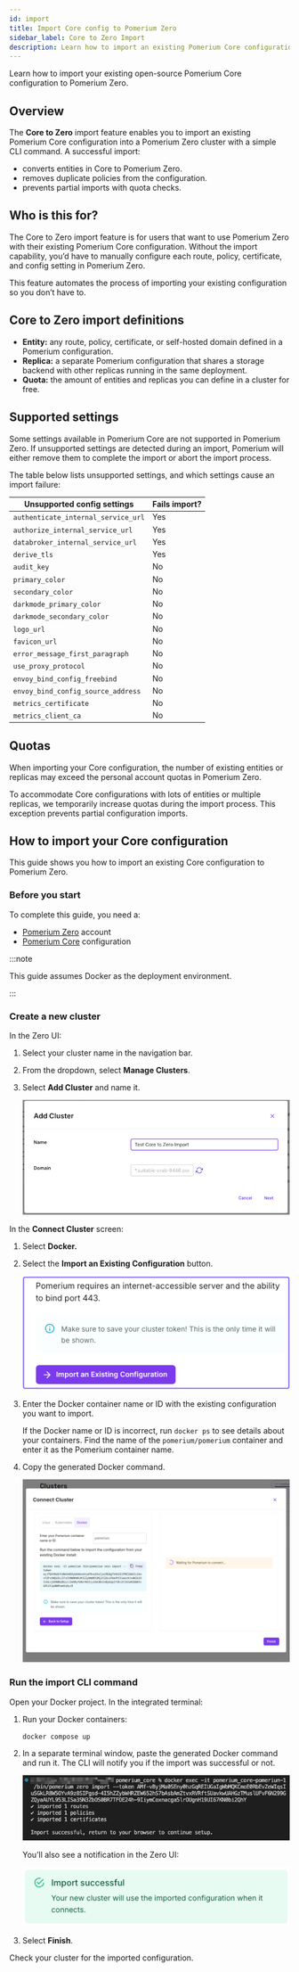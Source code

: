 ```yaml
---
id: import
title: Import Core config to Pomerium Zero
sidebar_label: Core to Zero Import
description: Learn how to import an existing Pomerium Core configuration into a Pomerium Zero cluster.
---
```


Learn how to import your existing open-source Pomerium Core configuration to Pomerium Zero.

## Overview

The **Core to Zero** import feature enables you to import an existing Pomerium Core configuration into a Pomerium Zero cluster with a simple CLI command. A successful import:

- converts entities in Core to Pomerium Zero.
- removes duplicate policies from the configuration.
- prevents partial imports with quota checks.

## Who is this for?

The Core to Zero import feature is for users that want to use Pomerium Zero with their existing Pomerium Core configuration. Without the import capability, you’d have to manually configure each route, policy, certificate, and config setting in Pomerium Zero. 

This feature automates the process of importing your existing configuration so you don’t have to.

## Core to Zero import definitions

- **Entity:** any route, policy, certificate, or self-hosted domain defined in a Pomerium configuration.
- **Replica:** a separate Pomerium configuration that shares a storage backend with other replicas running in the same deployment.
- **Quota:** the amount of entities and replicas you can define in a cluster for free.

## Supported settings

Some settings available in Pomerium Core are not supported in Pomerium Zero. If unsupported settings are detected during an import, Pomerium will either remove them to complete the import or abort the import process.

The table below lists unsupported settings, and which settings cause an import failure:

| Unsupported config settings | Fails import? |
| --- | --- |
| `authenticate_internal_service_url` | Yes |
| `authorize_internal_service_url` | Yes |
| `databroker_internal_service_url` | Yes |
| `derive_tls` | Yes |
| `audit_key` | No |
| `primary_color` | No |
| `secondary_color` | No |
| `darkmode_primary_color` | No |
| `darkmode_secondary_color` | No |
| `logo_url` | No |
| `favicon_url` | No |
| `error_message_first_paragraph` | No |
| `use_proxy_protocol` | No |
| `envoy_bind_config_freebind` | No |
| `envoy_bind_config_source_address` | No |
| `metrics_certificate` | No |
| `metrics_client_ca` | No |

## Quotas

When importing your Core configuration, the number of existing entities or replicas may exceed the personal account quotas in Pomerium Zero. 

To accommodate Core configurations with lots of entities or multiple replicas, we temporarily increase quotas during the import process. This exception prevents partial configuration imports. 

## How to import your Core configuration

This guide shows you how to import an existing Core configuration to Pomerium Zero.

### Before you start

To complete this guide, you need a:

- [Pomerium Zero](https://console.pomerium.app/create-account) account
- [Pomerium Core](/docs/core/quickstart) configuration

:::note

This guide assumes Docker as the deployment environment. 

:::

### Create a new cluster

In the Zero UI:

1. Select your cluster name in the navigation bar.
2. From the dropdown, select **Manage Clusters**. 
3. Select **Add Cluster** and name it.

    ![Add a new cluster in the Zero UI](./img/core-to-zero/add-cluster.png)

In the **Connect Cluster** screen:

1. Select **Docker.**
2. Select the **Import an Existing Configuration** button.
    
    ![Selecting the Import button in the Pomerium Zero Create Cluster UI](./img/core-to-zero/import-existing-config-button.png)
    
3. Enter the Docker container name or ID with the existing configuration you want to import. 
    
    If the Docker name or ID is incorrect, run `docker ps` to see details about your containers. Find the name of the `pomerium/pomerium` container and enter it as the Pomerium container name. 

4. Copy the generated Docker command.
    
    ![Copying the generated import command for Docker a installation](./img/core-to-zero/docker-import-command.png)
    

### Run the import CLI command

Open your Docker project. In the integrated terminal:

1. Run your Docker containers:

    ```bash
    docker compose up
    ```

1.  In a separate terminal window, paste the generated Docker command and run it. The CLI will notify you if the import was successful or not.
    
    ![Running the CLI command in the integrated terminal](./img/core-to-zero/import-terminal-command.png)
    

    You’ll also see a notification in the Zero UI:

    ![A screenshot of the successful import notification in the Zero UI](./img/core-to-zero/import-successful.png)

1. Select **Finish**.

Check your cluster for the imported configuration.